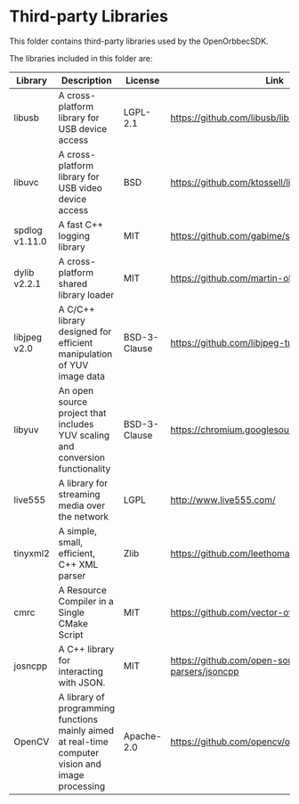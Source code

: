 # Third-party Libraries

This folder contains third-party libraries used by the OpenOrbbecSDK.

The libraries included in this folder are:

| Library        | Description                                                                   | License      | Link                                              |
| -------------- | ----------------------------------------------------------------------------- | ------------ | ------------------------------------------------- |
| libusb         | A cross-platform library for USB device access                                | LGPL-2.1     | <https://github.com/libusb/libusb>                |
| libuvc         | A cross-platform library for USB video device access                          | BSD          | <https://github.com/ktossell/libuvc>              |
| spdlog v1.11.0 | A fast C++ logging library                                                    | MIT          | <https://github.com/gabime/spdlog>                |
| dylib v2.2.1   | A cross-platform shared library loader                                        | MIT          | <https://github.com/martin-olivier/dylib>         |
| libjpeg v2.0   | A C/C++ library designed for efficient manipulation of YUV image data         | BSD-3-Clause | <https://github.com/libjpeg-turbo/libjpeg-turbo>  |
| libyuv         | An open source project that includes YUV scaling and conversion functionality | BSD-3-Clause | <https://chromium.googlesource.com/libyuv/libyuv> |
| live555        | A library for streaming media over the network                                | LGPL         | <http://www.live555.com/>                           |
| tinyxml2       | A simple, small, efficient, C++ XML parser                                    | Zlib         | <https://github.com/leethomason/tinyxml2>           |
| cmrc           | A Resource Compiler in a Single CMake Script                                  | MIT          | <https://github.com/vector-of-bool/cmrc>          |
| josncpp        | A C++ library for interacting with JSON.                                      | MIT          | <https://github.com/open-source-parsers/jsoncpp>   |
| OpenCV | A library of programming functions mainly aimed at real-time computer vision and image processing | Apache-2.0  | <https://github.com/opencv/opencv> |